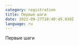 ```yaml
---
category: registration
title: Первые шаги
date: 2022-09-27T10:40:49.030Z
language: ru
---
```

Первые шаги